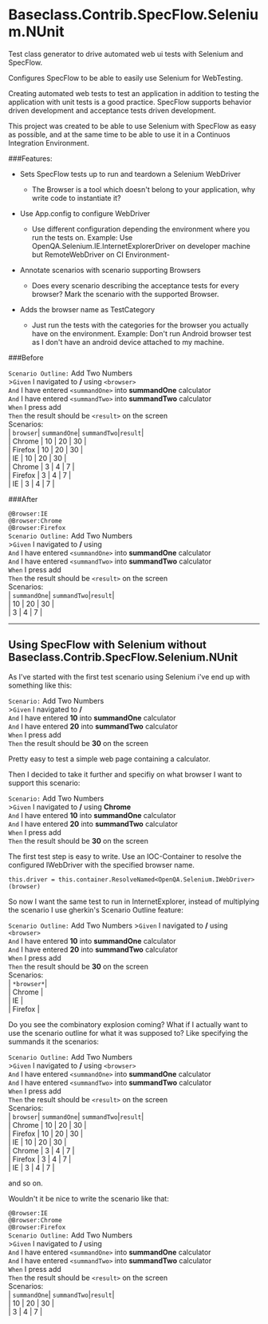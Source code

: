 Baseclass.Contrib.SpecFlow.Selenium.NUnit
===============================

Test class generator to drive automated web ui tests with Selenium and SpecFlow.

Configures SpecFlow to be able to easily use Selenium for WebTesting.

Creating automated web tests to test an application in addition to testing the application with unit tests is a good practice. SpecFlow supports behavior driven development and acceptance tests driven development.

This project was created to be able to use Selenium with SpecFlow as easy as possible, and at the same time to be able to use it in a Continuos Integration Environment.

###Features:

 
- Sets SpecFlow tests up to run and teardown a Selenium WebDriver 
    - The Browser is a tool which doesn't belong to your application, why write code to instantiate it?
    
- Use App.config to configure WebDriver
    -  Use different configuration depending the environment where you run the tests on. Example: Use OpenQA.Selenium.IE.InternetExplorerDriver on developer machine but RemoteWebDriver on CI Environment-
    
- Annotate scenarios with scenario supporting Browsers
    -  Does every scenario describing the acceptance tests for every browser? Mark the scenario with the supported Browser.

- Adds the browser name as TestCategory
    - Just run the tests with the categories for the browser you actually have on the environment. Example: Don't run Android browser test as I don't have an android device attached to my machine.


###Before

``Scenario Outline:`` Add Two Numbers<br />
    >``Given`` I navigated to **/** using ``<browser>``<br />
    ``And`` I have entered ``<summandOne>`` into **summandOne** calculator<br />
	``And`` I have entered ``<summandTwo>`` into **summandTwo** calculator<br />
	``When`` I press add<br />
	``Then`` the result should be ``<result>`` on the screen<br />
	Scenarios: <br />
		| ``browser``| ``summandOne``| ``summandTwo``|``result``|<br />
		| Chrome   | 10   | 20   | 30   |<br />
		| Firefox  | 10  | 20  | 30  |<br />
		| IE   | 10   | 20   | 30   |<br />
		| Chrome       | 3       | 4       | 7       |<br />
		| Firefox       | 3       | 4       | 7       |<br />
		| IE       | 3       | 4       | 7       |<br />

###After

``@Browser:IE``<br />
``@Browser:Chrome``<br />
``@Browser:Firefox``<br />
``Scenario Outline:`` Add Two Numbers<br />
    >``Given`` I navigated to **/** using<br />
    ``And`` I have entered ``<summandOne>`` into **summandOne** calculator<br />
	``And`` I have entered ``<summandTwo>`` into **summandTwo** calculator<br />
	``When`` I press add<br />
	``Then`` the result should be ``<result>`` on the screen<br />
	Scenarios: <br />
		| ``summandOne``| ``summandTwo``|``result``|<br />
		| 10   | 20   | 30   |<br />
		| 3       | 4       | 7       |<br />

_______________
Using SpecFlow with Selenium without Baseclass.Contrib.SpecFlow.Selenium.NUnit
----
As I've started with the first test scenario using Selenium i've end up with something like this:

``Scenario:`` Add Two Numbers<br />
    >``Given`` I navigated to **/**<br />
	``And`` I have entered **10** into **summandOne** calculator<br />
	``And`` I have entered **20** into **summandTwo** calculator<br />
	``When`` I press add<br />
	``Then`` the result should be **30** on the screen<br />

Pretty easy to test a simple web page containing a calculator.

Then I decided to take it further and specifiy on what browser I want to support this scenario:

``Scenario:`` Add Two Numbers<br />
    >``Given`` I navigated to **/** using **Chrome**<br />
    ``And`` I have entered **10** into **summandOne** calculator<br />
	``And`` I have entered **20** into **summandTwo** calculator<br />
	``When`` I press add<br />
	``Then`` the result should be **30** on the screen<br />

The first test step is easy to write. Use an IOC-Container to resolve the configured IWebDriver with the specified browser name.

``this.driver = this.container.ResolveNamed<OpenQA.Selenium.IWebDriver>(browser)``

So now I want the same test to run in InternetExplorer, instead of multiplying the scenario I use gherkin's Scenario Outline feature:

``Scenario Outline:`` Add Two Numbers
    >``Given`` I navigated to **/** using ``<browser>``<br />
	``And`` I have entered **10** into **summandOne** calculator<br />
	``And`` I have entered **20** into **summandTwo** calculator<br />
	``When`` I press add<br />
	``Then`` the result should be **30** on the screen<br />
	Scenarios: <br />
	| ``*browser*``| <br />
	| Chrome  | <br />
	| IE       | <br />
	| Firefox  | <br />

Do you see the combinatory explosion coming? What if I actually want to use the scenario outline for what it was supposed to? Like specifying the summands it the scenarios:

``Scenario Outline:`` Add Two Numbers<br />
    >``Given`` I navigated to **/** using ``<browser>``<br />
	``And`` I have entered ``<summandOne>`` into **summandOne** calculator<br />
	``And`` I have entered ``<summandTwo>`` into **summandTwo** calculator<br />
	``When`` I press add<br />
	``Then`` the result should be ``<result>`` on the screen<br />
	Scenarios: <br />
		| ``browser``| ``summandOne``| ``summandTwo``|``result``|<br />
		| Chrome   | 10   | 20   | 30   |<br />
		| Firefox  | 10  | 20  | 30  |<br />
		| IE   | 10   | 20   | 30   |<br />
		| Chrome       | 3       | 4       | 7       |<br />
		| Firefox       | 3       | 4       | 7       |<br />
		| IE       | 3       | 4       | 7       |<br />

and so on.

Wouldn't it be nice to write the scenario like that:

``@Browser:IE``<br />
``@Browser:Chrome``<br />
``@Browser:Firefox``<br />
``Scenario Outline:`` Add Two Numbers<br />
    >``Given`` I navigated to **/** using<br />
	``And`` I have entered ``<summandOne>`` into **summandOne** calculator<br />
	``And`` I have entered ``<summandTwo>`` into **summandTwo** calculator<br />
	``When`` I press add<br />
	``Then`` the result should be ``<result>`` on the screen<br />
	Scenarios: <br />
		| ``summandOne``| ``summandTwo``|``result``|<br />
		| 10   | 20   | 30   |<br />
		| 3       | 4       | 7       |<br />